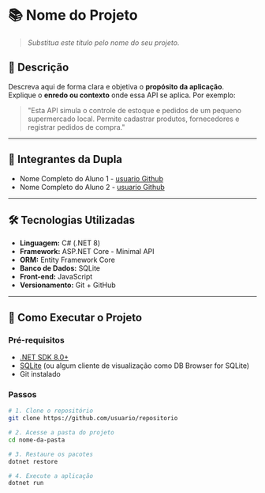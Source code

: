 # 📚 Nome do Projeto

> *Substitua este título pelo nome do seu projeto.*

## 🧾 Descrição

Descreva aqui de forma clara e objetiva o **propósito da aplicação**.  
Explique o **enredo ou contexto** onde essa API se aplica. Por exemplo:

> "Esta API simula o controle de estoque e pedidos de um pequeno supermercado local. Permite cadastrar produtos, fornecedores e registrar pedidos de compra."

---

## 👥 Integrantes da Dupla

- Nome Completo do Aluno 1 - [usuario Github](https://github.com/seu-usuario)
- Nome Completo do Aluno 2 - [usuario Github](https://github.com/seu-usuario)

---

## 🛠️ Tecnologias Utilizadas

- **Linguagem:** C# (.NET 8)
- **Framework:** ASP.NET Core - Minimal API
- **ORM:** Entity Framework Core
- **Banco de Dados:** SQLite
- **Front-end:** JavaScript
- **Versionamento:** Git + GitHub

---

## 🚀 Como Executar o Projeto

### Pré-requisitos

- [.NET SDK 8.0+](https://dotnet.microsoft.com/en-us/download)
- [SQLite](https://www.sqlite.org/download.html) (ou algum cliente de visualização como DB Browser for SQLite)
- Git instalado

### Passos

```bash
# 1. Clone o repositório
git clone https://github.com/usuario/repositorio

# 2. Acesse a pasta do projeto
cd nome-da-pasta

# 3. Restaure os pacotes
dotnet restore

# 4. Execute a aplicação
dotnet run
